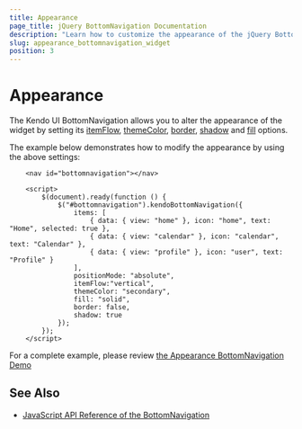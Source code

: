 ```yaml
---
title: Appearance
page_title: jQuery BottomNavigation Documentation
description: "Learn how to customize the appearance of the jQuery BottomNavigation."
slug: appearance_bottomnavigation_widget
position: 3
---
```


# Appearance 

The Kendo UI BottomNavigation allows you to alter the appearance of the widget by setting its [itemFlow](/api/javascript/ui/bottomnavigation/configuration/itemflow), [themeColor](/api/javascript/ui/bottomnavigation/configuration/themeColor), [border](/api/javascript/ui/bottomnavigation/configuration/border), [shadow](/api/javascript/ui/bottomnavigation/configuration/shadow) and [fill](/api/javascript/ui/bottomnavigation/configuration/fill) options.

The example below demonstrates how to modify the appearance by using the above settings:

```dojo
    <nav id="bottomnavigation"></nav>

    <script>
        $(document).ready(function () {
            $("#bottomnavigation").kendoBottomNavigation({
                items: [
                    { data: { view: "home" }, icon: "home", text: "Home", selected: true },
                    { data: { view: "calendar" }, icon: "calendar", text: "Calendar" },
                    { data: { view: "profile" }, icon: "user", text: "Profile" }
                ],
                positionMode: "absolute",
                itemFlow:"vertical",
                themeColor: "secondary",
                fill: "solid",
                border: false,
                shadow: true
            });
        });
    </script>
```

For a complete example, please review [the Appearance BottomNavigation Demo](https://demos.telerik.com/kendo-ui/bottomnavigation/appearance)

## See Also

* [JavaScript API Reference of the BottomNavigation](/api/javascript/ui/bottomnavigation)